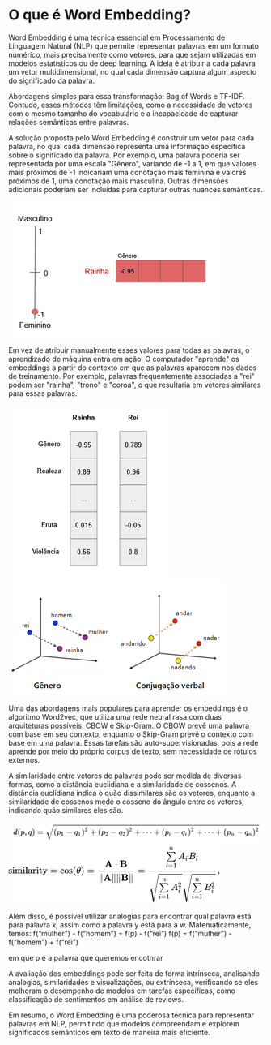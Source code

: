 # O que é Word Embedding?

Word Embedding é uma técnica essencial em Processamento de Linguagem Natural (NLP) que permite representar palavras em um formato numérico, mais precisamente como vetores, para que sejam utilizadas em modelos estatísticos ou de deep learning. A ideia é atribuir a cada palavra um vetor multidimensional, no qual cada dimensão captura algum aspecto do significado da palavra.

Abordagens simples para essa transformação: Bag of Words e TF-IDF. Contudo, esses métodos têm limitações, como a necessidade de vetores com o mesmo tamanho do vocabulário e a incapacidade de capturar relações semânticas entre palavras.

A solução proposta pelo Word Embedding é construir um vetor para cada palavra, no qual cada dimensão representa uma informação específica sobre o significado da palavra. Por exemplo, uma palavra poderia ser representada por uma escala "Gênero", variando de -1 a 1, em que valores mais próximos de -1 indicariam uma conotação mais feminina e valores próximos de 1, uma conotação mais masculina. Outras dimensões adicionais poderiam ser incluídas para capturar outras nuances semânticas.

![Alt text](imgs/image.png)

Em vez de atribuir manualmente esses valores para todas as palavras, o aprendizado de máquina entra em ação. O computador "aprende" os embeddings a partir do contexto em que as palavras aparecem nos dados de treinamento. Por exemplo, palavras frequentemente associadas a "rei" podem ser "rainha", "trono" e "coroa", o que resultaria em vetores similares para essas palavras.

![Alt text](imgs/image-1.png)
![Alt text](imgs/image-2.png)

Uma das abordagens mais populares para aprender os embeddings é o algoritmo Word2vec, que utiliza uma rede neural rasa com duas arquiteturas possíveis: CBOW e Skip-Gram. O CBOW prevê uma palavra com base em seu contexto, enquanto o Skip-Gram prevê o contexto com base em uma palavra. Essas tarefas são auto-supervisionadas, pois a rede aprende por meio do próprio corpus de texto, sem necessidade de rótulos externos.

A similaridade entre vetores de palavras pode ser medida de diversas formas, como a distância euclidiana e a similaridade de cossenos. A distância euclidiana indica o quão dissimilares são os vetores, enquanto a similaridade de cossenos mede o cosseno do ângulo entre os vetores, indicando quão similares eles são.

![Alt text](imgs/image-4.png)
![Alt text](imgs/image-5.png)

Além disso, é possível utilizar analogias para encontrar qual palavra está para palavra x, assim como a palavra y está para a w. Matematicamente, temos:
f(“mulher”) - f(“homem”) = f(p) - f(“rei”)
f(p) = f(“mulher”) - f(“homem”) + f(“rei”)

em que p é a palavra que queremos encotnrar

A avaliação dos embeddings pode ser feita de forma intrínseca, analisando analogias, similaridades e visualizações, ou extrínseca, verificando se eles melhoram o desempenho de modelos em tarefas específicas, como classificação de sentimentos em análise de reviews.

Em resumo, o Word Embedding é uma poderosa técnica para representar palavras em NLP, permitindo que modelos compreendam e explorem significados semânticos em texto de maneira mais eficiente.
